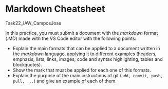 # Markdown Cheatsheet
Task22_IAW_CamposJose

In this practice, you must submit a document with the *markdown* format (.MD) made with the VS Code editor with the following points:
+ Explain the main formats that can be applied to a document written in the *markdown* language, applying it to different examples (headers, emphasis, lists, links, images, code and syntax highlighting, tables and blockquotes).
+ Show the mark that must be applied for each one of this formats.
+ Explain the purpose of the main instructions of git (```add, commit, push, pull, ...```) and give an example of each of them.
